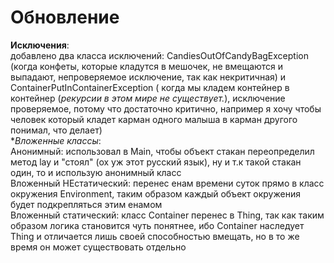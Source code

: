 # Обновление
**Исключения**:   
добавлено два класса исключений: CandiesOutOfCandyBagException (когда конфеты, которые кладутся в мешочек, не вмещаются и выпадают, непроверяемое исключение, так как некритичная) и ContainerPutInContainerException ( когда мы кладем контейнер в контейнер (*рекурсии в этом мире не существует.*), исключение проверяемое, потому что достаточно критично, например я хочу чтобы человек который кладет карман одного малыша в карман другого понимал, что делает)  
**Вложенные классы*:  
Анонимный: использовал в Main, чтобы объект стакан переопределил метод lay и "стоял" (ох уж этот русский язык), ну и т.к такой стакан один, то и использую анонимный класс  
Вложенный НЕстатический: перенес енам времени суток прямо в класс окружения Environment, таким образом каждый объект окружения будет подкрепляться этим енамом  
Вложенный статический: класс Container перенес в Thing, так как таким образом логика становится чуть понятнее, ибо Container наследует Thing и отличается лишь своей способностью вмещать, но в то же время он может существовать отдельно
